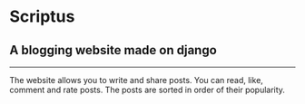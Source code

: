 # Scriptus
## A blogging website made on django
---
The website allows you to write and share posts. You can read, like, comment and rate posts. The posts are sorted in order of their popularity.
